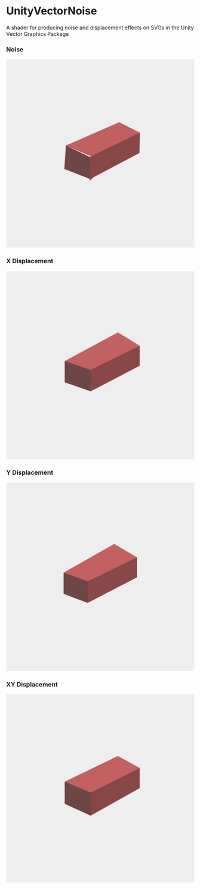# UnityVectorNoise
A shader for producing noise and displacement effects on SVGs in the Unity Vector Graphics Package

### Noise
![](ReadMe/brickie_044_noise_time.gif)

### X Displacement
![](ReadMe/brickie_036_xx_cos_wobble.gif)

### Y Displacement
![](ReadMe/brickie_035_y_cos_wobble.gif)

### XY Displacement
![](ReadMe/brickie_036_xy_cos_wobble.gif)
